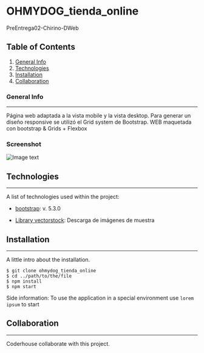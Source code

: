 # OHMYDOG_tienda_online
PreEntrega02-Chirino-DWeb

## Table of Contents
1. [General Info](#general-info)
2. [Technologies](#technologies)
3. [Installation](#installation)
4. [Collaboration](#collaboration)
 
### General Info
***
Página web adaptada a la vista mobile y la vista desktop. Para generar un diseño responsive se utilizó el Grid system de Bootstrap. WEB maquetada con bootstrap & Grids + Flexbox



### Screenshot
![Image text](https://i.imgur.com/hKYX4xH.jpg)
## Technologies
***
A list of technologies used within the project:
* [bootstrap](https://getbootstrap.com/): v. 5.3.0 

* [Library vectorstock](https://www.vectorstock.com/): Descarga de imágenes de muestra
## Installation
***
A little intro about the installation. 
```
$ git clone ohmydog_tienda_online
$ cd ../path/to/the/file
$ npm install
$ npm start
```
Side information: To use the application in a special environment use ```lorem ipsum``` to start
## Collaboration
***
Coderhouse collaborate with this project.

